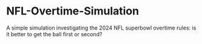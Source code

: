 # NFL-Overtime-Simulation
A simple simulation investigating the 2024 NFL superbowl overtime rules: is it better to get the ball first or second?
